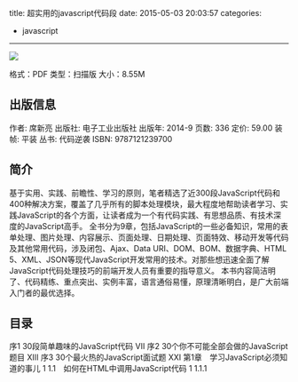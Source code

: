 title: 超实用的javascript代码段
date: 2015-05-03 20:03:57
categories:
  - javascript
---

![](http://img5.douban.com/lpic/s27427649.jpg)

格式：PDF
类型：扫描版
大小：8.55M

<!--more-->

## 出版信息 ##

作者: 席新亮 
出版社: 电子工业出版社
出版年: 2014-9
页数: 336
定价: 59.00
装帧: 平装
丛书: 代码逆袭
ISBN: 9787121239700

## 简介 ##

基于实用、实践、前瞻性、学习的原则，笔者精选了近300段JavaScript代码和400种解决方案，覆盖了几乎所有的脚本处理模块，最大程度地帮助读者学习、实践JavaScript的各个方面，让读者成为一个有代码实践、有思想品质、有技术深度的JavaScript高手。
全书分为9章，包括JavaScript的一些必备知识，常用的表单处理、图片处理、内容展示、页面处理、日期处理、页面特效、移动开发等代码及其他常用代码，涉及闭包、Ajax、Data URI、DOM、BOM、数据字典、HTML 5、XML、JSON等现代JavaScript开发常用的技术。对那些想迅速全面了解JavaScript代码处理技巧的前端开发人员有重要的指导意义。
本书内容简洁明了、代码精练、重点突出、实例丰富，语言通俗易懂，原理清晰明白，是广大前端入门者的最优选择。

## 目录 ##

序1 30段简单趣味的JavaScript代码	VII
序2 30个你不可能全部会做的JavaScript题目	XIII
序3 30个最火热的JavaScript面试题	XXI
第1章　学习JavaScript必须知道的事儿	1
1.1　如何在HTML中调用JavaScript代码	1
1.1.1　<script>标签的定义	1
1.1.2　两种嵌入JavaScript代码的方式	2
1.1.3　XHTML与HTML对JavaScript解析的不同之处	2
1.1.4　<noscript>如何用	3
1.2　使用什么工具开发JavaScript	3
1.2.1　Adobe Dreamweaver软件，推荐指数：3	3
1.2.2　SublimeText，推荐指数：4	4
1.2.3　AptanaStudio，推荐指数：4	4
1.2.4　WebStorm，推荐指数：4.5	5
1.3　如何在不同浏览器中调试JavaScript代码	5
1.3.1　WebInspector调试工具	6
1.3.2　Firebug调试工具	7
1.3.3　JavaScript调试器	7
1.3.4　控制台	8
1.3.5　HTTP分析	9
1.3.6　性能检测	10
1.4　总结	11
第2章　表单常用代码	12
2.1　去除字符串左右两边的空格	12
2.2　验证用户是否输入	13
2.3　禁止输入	14
2.4　关闭输入法	16
2.5　禁止复制与粘贴	18
2.6　限制只能输入数字	19
2.7　限制只能输入中文	20
2.8　限制字符串长度	21
2.9　限制字符串长度（区分中英文）	23
2.10　实时提示可输入字符（区分中英文）	25
2.11　在输入框中显示提示信息	28
2.12　文本框内容自动滚动	32
2.13　密码强度实时验证	34
2.14　回车提交表单	37
2.15　光标停留在文字最后	37
2.16　禁止文本框的记忆功能	38
2.17　自动选定文本内容	39
2.18　获取和失去焦点时改变样式	40
2.19　常见的验证规则	41
2.20　对文本内容进行关键词过滤	44
2.21　从字符串中剔除所有HTML代码	45
2.22　检测是否为数值型	46
2.23　TextArea自适应文字行数	47
2.24　判断单选框是否选中	48
2.25　判断复选框至少选中一项	48
2.26　限制复选框最多选择几项	49
2.27　复选框全选、取消全选、反选	50
2.28　根据指定内容选中复选框	51
2.29　获取选中的复选框值	53
2.30　判断下拉框中的值是否被选中	55
2.31　动态添加下拉选项	56
2.32　动态删除下拉选项	57
2.33　下拉框二级联动效果	58
2.34　可输入的下拉框	61
2.35　简单的数字及字符操作	63
2.36　清空所有文本型输入框	64
2.37　JavaScript对上传文件的相关操作	65
第3章　图片控制常用代码	68
3.1　动画管理模块	68
3.2　实时预览上传的图片	73
3.3　鼠标移入/移出时改变图片样式	77
3.4　图片放大镜效果	78
3.5　水中倒影效果	84
3.6　横向图片轮播	90
3.7　图片层叠轮播	95
3.8　单击图片逐渐放大	100
3.9　图片旋转	101
3.10　类似QQ相册效果	104
第4章　内容展示常用代码	113
4.1　单元行上的鼠标悬停提示	113
4.2　表格光棒效果	116
4.3　让表单没有凹凸感	118
4.4　动态插入和删除单元行	119
4.5　表格内容的展开和折叠	121
4.6　表格内容拖曳效果	123
4.7　表格分页	129
4.8　英文字符串自动换行	134
4.9　内容超过元素宽度显示省略号	136
4.10　调整字体大小	139
4.11　实现打字机效果	140
4.12　文本段落的展开和折叠	142
4.13　关键字的高亮显示	144
4.14　字幕上下滚动	146
4.15　弹出层	151
4.16　用层模拟的提示消息框	153
4.17　隐藏层	156
4.18　用层实现滚动条	157
4.19　让层可以随意拖动	162
4.20　遮罩层效果	165
4.21　Tab选项卡切换	167
4.22　对联浮动广告	170
4.23　类似QQ消息窗口提示	173
4.24　修改浏览器的主题	177
4.25　打开链接时弹出确认框	177
4.26　删除时弹出确认对话框	178
第5章　页面控制常用代码	180
5.1　打开新页面	180
5.2　打开指定大小的窗口	181
5.3　打开模式子窗口	183
5.4　获取子窗口的返回值	183
5.5　刷新iframe窗口	185
5.6　刷新当前页面	186
5.7　不弹出提示框关闭父窗口	186
5.8　弹出窗口关闭时刷新父窗口	187
5.9　子窗口全屏	188
5.10　屏蔽右键	189
5.11　网页防止另存为	190
5.12　防止被人frame	191
5.13　永远都带着框架	192
5.14　禁止滚动条	192
5.15　禁止查看源代码	193
5.16　取消选取、防止复制	195
5.17　添加到收藏夹	196
5.18　将网页设置为首页	197
5.19　将网页另存为	198
5.20　自定义IE地址栏图标	199
5.21　在收藏夹中显示自定义图标	200
5.22　查看网页源代码	200
5.23　判断上一页的来源	202
5.24　最小化、最大化、关闭窗口	203
5.25　禁止浏览器缓存	204
5.26　检测某个网站的链接速度	205
5.27　脚本永不出错	207
5.28　解决点击空链接返回页面顶部的问题	208
5.29　获取浏览器信息	208
5.30　解决URL传递中文参数出现乱码	210
5.31　获取地址栏URL的参数	211
5.32　获得一个窗口的大小	212
5.33　让弹出窗口总在最前面	213
5.34　屏蔽功能键Shift、Alt、Ctrl	213
5.35　页面慢慢变大	214
5.36　IE浏览器页面进入和退出的特效	215
5.37　页面全屏	217
5.38　定时关闭页面	218
5.39　打印页面的指定区域	218
5.40　去掉打印时的页眉页脚	221
第6章　日期处理常用代码	222
6.1　获取日期的指定部分	222
6.2　显示当前时间	223
6.3　显示最后修改时间	224
6.4　实时显示当前时间	225
6.5　将日期格式化成字符串	225
6.6　获取短日期格式	227
6.7　获取指定日期所在月份的天数	229
6.8　获取指定日期是第几周	231
6.9　倒计时	231
6.10　比较两个日期相差多少秒	233
6.11　比较日期大小	234
6.12　对指定日期进行加减	235
6.13　将字符串转换成日期格式	237
6.14　判断是闰年还是平年	238
6.15　日期合法性验证	240
第7章　页面特效常用代码	242
7.1　页面悬浮导航	242
7.2　下拉式导航菜单	244
7.3　滑动门导航	247
7.4　树形菜单导航	249
7.5　仿QQ菜单	253
7.6　漂浮广告	258
7.7　滑动展开/收缩广告	260
7.8　定时关闭的背投广告	261
7.9　页面五颜六色的雪花	263
第8章　移动开发常用代码	267
8.1　区分平台类型	267
8.2　判断设备方向变更	268
8.3　移除移动浏览器地址栏	270
8.4　防止网页触摸滚动	271
8.5　使用JavaScript调用百度地图	272
8.6　获取当前地理坐标	274
8.7　判断当前浏览器是否为移动浏览器	276
第9章　其他常用代码	277
9.1　网页图片较多时分批次加载图片	277
9.2　使用JavaScript解析XML数据	280
9.3　使用JavaScript解析JSON数据	282
9.4　跨浏览器的Ajax	283
9.5　使用Ajax轻松加载文件	287
9.6　跨浏览器读取XML	290
9.7　HTML 5版JavaScript实现的MP3播放器	294
9.8　Ajax实现动态导航	297
9.9　类似百度的自动完成功能	301
9.10　等级星投票效果	306
9.11 IE导出表格 307

## 下载 ##

+ [微盘下载](http://vdisk.weibo.com/s/aADaW4YROVwuG)
+ [MEGA下载](https://mega.co.nz/#!nYsynCSD!lBAA0frZKoNNPvinw8vC4nJ3BEFqZ7GaA57pfLvuxxk)